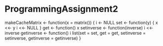# ProgrammingAssignment2




makeCacheMatrix <- function(x = matrix()) {
  i <- NULL
  set <- function(y) {
    x <<- y
    i <<- NULL
  }
  get <- function() x
  setinverse <- function(inverse) i <<- inverse
  getinverse <- function() i
  list(set = set, get = get,
       setinverse = setinverse,
       getinverse = getinverse)
}
